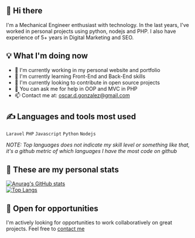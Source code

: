 ## 👋 Hi there

I'm a Mechanical Engineer enthusiast with technology. In the last years, I've worked in personal projects using python, nodejs and PHP. I also have experience of 5+ years in Digital Marketing and SEO.  

## 💡 What I'm doing now

- 🔭 I'm currently working in my personal website and portfolio
- 🌱 I'm currently learning Front-End and Back-End skills 
- 👯 I'm currently looking to contribute in open source projects
- 💬 You can ask me for help in OOP and MVC in PHP 
- 📫 Contact me at: oscar.d.gonzalez@gmail.com

## ✍ Languages and tools most used  
`Laravel` `PHP` `Javascript` `Python` `Nodejs` 

*NOTE: Top languages does not indicate my skill level or something like that, it's a github metric of which languages I have the most code on github*

## 🧐 These are my personal stats

[![Anurag's GitHub stats](https://github-readme-stats.vercel.app/api?username=ogonzalez29&show_icons=true&theme=merko)
](https://github.com/anuraghazra/github-readme-stats)  
[![Top Langs](https://github-readme-stats.vercel.app/api/top-langs/?username=ogonzalez29&show_icons=true&theme=merko&layout=compact)](https://github.com/anuraghazra/github-readme-stats)

## 🚀 Open for opportunities
I'm actively looking for opportunities to work collaboratively on great projects. Feel free to [contact me](mailto:oscar.d.gonzalez@gmail.com)
